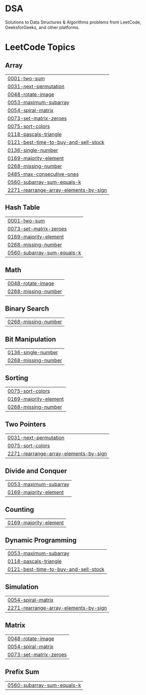 # DSA
Solutions to Data Structures &amp; Algorithms problems from LeetCode, GeeksforGeeks, and other platforms.

<!---LeetCode Topics Start-->
# LeetCode Topics
## Array
|  |
| ------- |
| [0001-two-sum](https://github.com/amanparganiha/Arrays/tree/master/0001-two-sum) |
| [0031-next-permutation](https://github.com/amanparganiha/Arrays/tree/master/0031-next-permutation) |
| [0048-rotate-image](https://github.com/amanparganiha/Arrays/tree/master/0048-rotate-image) |
| [0053-maximum-subarray](https://github.com/amanparganiha/Arrays/tree/master/0053-maximum-subarray) |
| [0054-spiral-matrix](https://github.com/amanparganiha/Arrays/tree/master/0054-spiral-matrix) |
| [0073-set-matrix-zeroes](https://github.com/amanparganiha/Arrays/tree/master/0073-set-matrix-zeroes) |
| [0075-sort-colors](https://github.com/amanparganiha/Arrays/tree/master/0075-sort-colors) |
| [0118-pascals-triangle](https://github.com/amanparganiha/Arrays/tree/master/0118-pascals-triangle) |
| [0121-best-time-to-buy-and-sell-stock](https://github.com/amanparganiha/Arrays/tree/master/0121-best-time-to-buy-and-sell-stock) |
| [0136-single-number](https://github.com/amanparganiha/Arrays/tree/master/0136-single-number) |
| [0169-majority-element](https://github.com/amanparganiha/Arrays/tree/master/0169-majority-element) |
| [0268-missing-number](https://github.com/amanparganiha/Arrays/tree/master/0268-missing-number) |
| [0485-max-consecutive-ones](https://github.com/amanparganiha/Arrays/tree/master/0485-max-consecutive-ones) |
| [0560-subarray-sum-equals-k](https://github.com/amanparganiha/Arrays/tree/master/0560-subarray-sum-equals-k) |
| [2271-rearrange-array-elements-by-sign](https://github.com/amanparganiha/Arrays/tree/master/2271-rearrange-array-elements-by-sign) |
## Hash Table
|  |
| ------- |
| [0001-two-sum](https://github.com/amanparganiha/Arrays/tree/master/0001-two-sum) |
| [0073-set-matrix-zeroes](https://github.com/amanparganiha/Arrays/tree/master/0073-set-matrix-zeroes) |
| [0169-majority-element](https://github.com/amanparganiha/Arrays/tree/master/0169-majority-element) |
| [0268-missing-number](https://github.com/amanparganiha/Arrays/tree/master/0268-missing-number) |
| [0560-subarray-sum-equals-k](https://github.com/amanparganiha/Arrays/tree/master/0560-subarray-sum-equals-k) |
## Math
|  |
| ------- |
| [0048-rotate-image](https://github.com/amanparganiha/Arrays/tree/master/0048-rotate-image) |
| [0268-missing-number](https://github.com/amanparganiha/Arrays/tree/master/0268-missing-number) |
## Binary Search
|  |
| ------- |
| [0268-missing-number](https://github.com/amanparganiha/Arrays/tree/master/0268-missing-number) |
## Bit Manipulation
|  |
| ------- |
| [0136-single-number](https://github.com/amanparganiha/Arrays/tree/master/0136-single-number) |
| [0268-missing-number](https://github.com/amanparganiha/Arrays/tree/master/0268-missing-number) |
## Sorting
|  |
| ------- |
| [0075-sort-colors](https://github.com/amanparganiha/Arrays/tree/master/0075-sort-colors) |
| [0169-majority-element](https://github.com/amanparganiha/Arrays/tree/master/0169-majority-element) |
| [0268-missing-number](https://github.com/amanparganiha/Arrays/tree/master/0268-missing-number) |
## Two Pointers
|  |
| ------- |
| [0031-next-permutation](https://github.com/amanparganiha/Arrays/tree/master/0031-next-permutation) |
| [0075-sort-colors](https://github.com/amanparganiha/Arrays/tree/master/0075-sort-colors) |
| [2271-rearrange-array-elements-by-sign](https://github.com/amanparganiha/Arrays/tree/master/2271-rearrange-array-elements-by-sign) |
## Divide and Conquer
|  |
| ------- |
| [0053-maximum-subarray](https://github.com/amanparganiha/Arrays/tree/master/0053-maximum-subarray) |
| [0169-majority-element](https://github.com/amanparganiha/Arrays/tree/master/0169-majority-element) |
## Counting
|  |
| ------- |
| [0169-majority-element](https://github.com/amanparganiha/Arrays/tree/master/0169-majority-element) |
## Dynamic Programming
|  |
| ------- |
| [0053-maximum-subarray](https://github.com/amanparganiha/Arrays/tree/master/0053-maximum-subarray) |
| [0118-pascals-triangle](https://github.com/amanparganiha/Arrays/tree/master/0118-pascals-triangle) |
| [0121-best-time-to-buy-and-sell-stock](https://github.com/amanparganiha/Arrays/tree/master/0121-best-time-to-buy-and-sell-stock) |
## Simulation
|  |
| ------- |
| [0054-spiral-matrix](https://github.com/amanparganiha/Arrays/tree/master/0054-spiral-matrix) |
| [2271-rearrange-array-elements-by-sign](https://github.com/amanparganiha/Arrays/tree/master/2271-rearrange-array-elements-by-sign) |
## Matrix
|  |
| ------- |
| [0048-rotate-image](https://github.com/amanparganiha/Arrays/tree/master/0048-rotate-image) |
| [0054-spiral-matrix](https://github.com/amanparganiha/Arrays/tree/master/0054-spiral-matrix) |
| [0073-set-matrix-zeroes](https://github.com/amanparganiha/Arrays/tree/master/0073-set-matrix-zeroes) |
## Prefix Sum
|  |
| ------- |
| [0560-subarray-sum-equals-k](https://github.com/amanparganiha/Arrays/tree/master/0560-subarray-sum-equals-k) |
<!---LeetCode Topics End-->